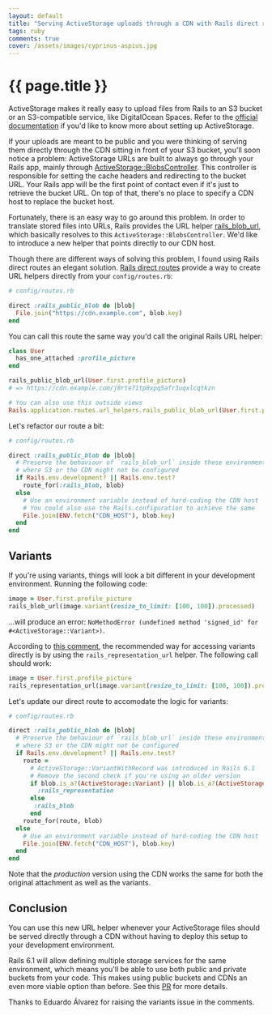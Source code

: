 ```yaml
---
layout: default
title: "Serving ActiveStorage uploads through a CDN with Rails direct routes"
tags: ruby
comments: true
cover: /assets/images/cyprinus-aspius.jpg
---
```


# {{ page.title }}

ActiveStorage makes it really easy to upload files from Rails to an S3 bucket or an S3-compatible service, like DigitalOcean Spaces. Refer to the [official documentation](https://edgeguides.rubyonrails.org/active_storage_overview.html) if you'd like to know more about setting up ActiveStorage.

If your uploads are meant to be public and you were thinking of serving them directly through the CDN sitting in front of your S3 bucket, you'll soon notice a problem: ActiveStorage URLs are built to always go through your Rails app, mainly through [ActiveStorage::BlobsController](https://github.com/rails/rails/blob/bc9fb9cf8b5dbe8ecf399ffd5d48d84bdb96a9db/activestorage/app/controllers/active_storage/blobs_controller.rb#L10-L13). This controller is responsible for setting the cache headers and redirecting to the bucket URL. Your Rails app will be the first point of contact even if it's just to retrieve the bucket URL. On top of that, there's no place to specify a CDN host to replace the bucket host.

Fortunately, there is an easy way to go around this problem. In order to translate stored files into URLs, Rails provides the URL helper [rails_blob_url](https://edgeguides.rubyonrails.org/active_storage_overview.html#linking-to-files), which basically resolves to this `ActiveStorage::BlobsController`. We'd like to introduce a new helper that points directly to our CDN host.

Though there are different ways of solving this problem, I found using Rails direct routes an elegant solution. [Rails direct routes](https://guides.rubyonrails.org/routing.html#direct-routes) provide a way to create URL helpers directly from your `config/routes.rb`:

```ruby
# config/routes.rb

direct :rails_public_blob do |blob|
  File.join("https://cdn.example.com", blob.key)
end
```

You can call this route the same way you'd call the original Rails URL helper:

```ruby
class User
  has_one_attached :profile_picture
end

rails_public_blob_url(User.first.profile_picture)
# => https://cdn.example.com/j8rte71tp8xpq5afr3uqxlcqtkzn

# You can also use this outside views
Rails.application.routes.url_helpers.rails_public_blob_url(User.first.profile_picture)
```

Let's refactor our route a bit:

```ruby
# config/routes.rb

direct :rails_public_blob do |blob|
  # Preserve the behaviour of `rails_blob_url` inside these environments
  # where S3 or the CDN might not be configured
  if Rails.env.development? || Rails.env.test?
    route_for(:rails_blob, blob)
  else
    # Use an environment variable instead of hard-coding the CDN host
    # You could also use the Rails.configuration to achieve the same
    File.join(ENV.fetch("CDN_HOST"), blob.key)
  end
end
```

## Variants

If you're using variants, things will look a bit different in your development environment. Running the following code:

```ruby
image = User.first.profile_picture
rails_blob_url(image.variant(resize_to_limit: [100, 100]).processed)
```

...will produce an error: `NoMethodError (undefined method 'signed_id' for #<ActiveStorage::Variant>)`.

According to [this comment](https://github.com/rails/rails/issues/32500#issuecomment-380004250), the recommended way for accessing variants directly is by using the `rails_representation_url` helper. The following call should work:

```ruby
image = User.first.profile_picture
rails_representation_url(image.variant(resize_to_limit: [100, 100]).processed)
```

Let's update our direct route to accomodate the logic for variants:

```ruby
# config/routes.rb

direct :rails_public_blob do |blob|
  # Preserve the behaviour of `rails_blob_url` inside these environments
  # where S3 or the CDN might not be configured
  if Rails.env.development? || Rails.env.test?
    route = 
      # ActiveStorage::VariantWithRecord was introduced in Rails 6.1
      # Remove the second check if you're using an older version
      if blob.is_a?(ActiveStorage::Variant) || blob.is_a?(ActiveStorage::VariantWithRecord)
        :rails_representation
      else
       :rails_blob
      end
    route_for(route, blob)
  else
    # Use an environment variable instead of hard-coding the CDN host
    File.join(ENV.fetch("CDN_HOST"), blob.key)
  end
end
```

Note that the *production* version using the CDN works the same for both the original attachment as well as the variants.

## Conclusion

You can use this new URL helper whenever your ActiveStorage files should be served directly through a CDN without having to deploy this setup to your development environment.

Rails 6.1 will allow defining multiple storage services for the same environment, which means you'll be able to use both public and private buckets from your code. This makes using public buckets and CDNs an even more viable option than before. See this [PR](https://github.com/rails/rails/pull/34935) for more details.

Thanks to Eduardo  Álvarez for raising the variants issue in the comments.
